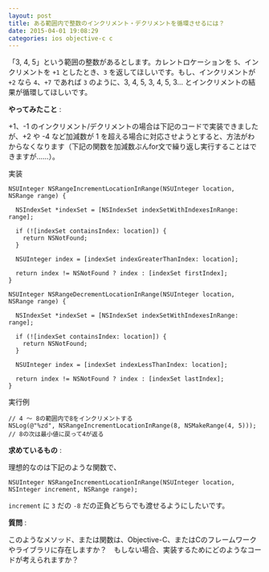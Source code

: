 ```yaml
---
layout: post
title: ある範囲内で整数のインクリメント・デクリメントを循環させるには？
date: 2015-04-01 19:08:29
categories: ios objective-c c
---
```

<p>「3, 4, 5」という範囲の整数があるとします。カレントロケーションを <code>5</code>、インクリメントを <code>+1</code> としたとき、<code>3</code> を返してほしいです。もし、インクリメントが <code>+2</code> なら <code>4</code>、<code>+7</code> であれば <code>3</code> のように、3, 4, 5, 3, 4, 5, 3... とインクリメントの結果が循環してほしいです。</p>

<p><strong>やってみたこと</strong> :</p>

<p>+1、-1 のインクリメント/デクリメントの場合は下記のコードで実装できましたが、+2 や -4 など加減数が 1 を超える場合に対応させようとすると、方法がわからなくなります（下記の関数を加減数ぶんfor文で繰り返し実行することはできますが……）。</p>

<p>実装</p>

<pre><code>NSUInteger NSRangeIncrementLocationInRange(NSUInteger location, NSRange range) {

  NSIndexSet *indexSet = [NSIndexSet indexSetWithIndexesInRange: range];

  if (![indexSet containsIndex: location]) {
    return NSNotFound;
  }

  NSUInteger index = [indexSet indexGreaterThanIndex: location];

  return index != NSNotFound ? index : [indexSet firstIndex];
}

NSUInteger NSRangeDecrementLocationInRange(NSUInteger location, NSRange range) {

  NSIndexSet *indexSet = [NSIndexSet indexSetWithIndexesInRange: range];

  if (![indexSet containsIndex: location]) {
    return NSNotFound;
  }

  NSUInteger index = [indexSet indexLessThanIndex: location];

  return index != NSNotFound ? index : [indexSet lastIndex];
}
</code></pre>

<p>実行例</p>

<pre><code>// 4 〜 8の範囲内で8をインクリメントする
NSLog(@"%zd", NSRangeIncrementLocationInRange(8, NSMakeRange(4, 5))); // 8の次は最小値に戻って4が返る
</code></pre>

<p><strong>求めているもの</strong> :</p>

<p>理想的なのは下記のような関数で、</p>

<pre><code>NSUInteger NSRangeIncrementLocationInRange(NSUInteger location, NSInteger increment, NSRange range);
</code></pre>

<p><code>increment</code> に <code>3</code> だの <code>-8</code> だの正負どちらでも渡せるようにしたいです。</p>

<p><strong>質問</strong> :</p>

<p>このようなメソッド、または関数は、Objective-C、またはCのフレームワークやライブラリに存在しますか？　もしない場合、実装するためにどのようなコードが考えられますか？</p>
